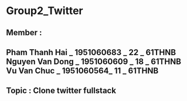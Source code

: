 <h1>Group2_Twitter</h1>

<h2>Member : <h2> 
<space>Pham Thanh Hai _ 1951060683 _ 22 _ 61THNB <space>
<space>Nguyen Van Dong _ 1951060609 _ 18 _ 61THNB <space>
<space>Vu Van Chuc _ 1951060564_ 11 _ 61THNB <space>

<h4>Topic : Clone twitter fullstack</h4>
